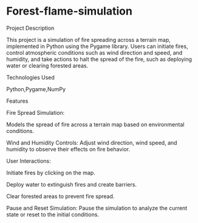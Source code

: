 # Forest-flame-simulation

Project Description​

This project is a simulation of fire spreading across a terrain map, implemented in Python using the Pygame library. Users can initiate fires, control atmospheric conditions such as wind direction and speed, and humidity, and take actions to halt the spread of the fire, such as deploying water or clearing forested areas.

Technologies Used​

Python,Pygame,NumPy

Features​

Fire Spread Simulation: 

Models the spread of fire across a terrain map based on environmental conditions.​

Wind and Humidity Controls: Adjust wind direction, wind speed, and humidity to observe their effects on fire behavior.​

User Interactions:​

Initiate fires by clicking on the map.​

Deploy water to extinguish fires and create barriers.​

Clear forested areas to prevent fire spread.​

Pause and Reset Simulation: Pause the simulation to analyze the current state or reset to the initial conditions.


